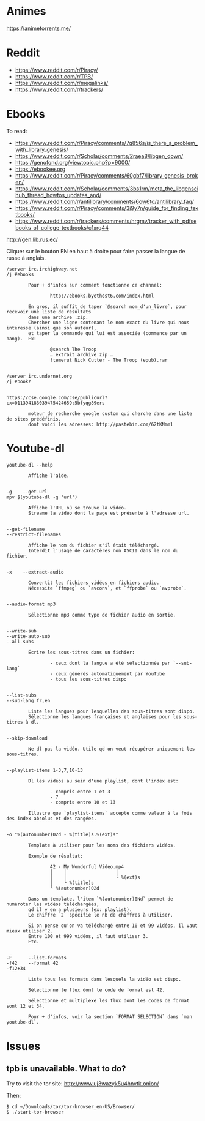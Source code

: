 # Animes

<https://animetorrents.me/>

# Reddit

   - <https://www.reddit.com/r/Piracy/>
   - <https://www.reddit.com/r/TPB/>
   - <https://www.reddit.com/r/megalinks/>
   - <https://www.reddit.com/r/trackers/>

# Ebooks

To read:

   - <https://www.reddit.com/r/Piracy/comments/7q856s/is_there_a_problem_with_library_genesis/>
   - <https://www.reddit.com/r/Scholar/comments/2raea8/libgen_down/>
   - <https://genofond.org/viewtopic.php?p=9000/>
   - <https://ebookee.org>
   - <https://www.reddit.com/r/Piracy/comments/60gbf7/library_genesis_broken/>
   - <https://www.reddit.com/r/Scholar/comments/3bs1rm/meta_the_libgenscihub_thread_howtos_updates_and/>
   - <https://www.reddit.com/r/antilibrary/comments/6ow6tq/antilibrary_faq/>
   - <https://www.reddit.com/r/Piracy/comments/3i9y7n/guide_for_finding_textbooks/>
   - <https://www.reddit.com/r/trackers/comments/hrgmv/tracker_with_pdfsebooks_of_college_textbooks/c1xrq44>


<http://gen.lib.rus.ec/>

Cliquer sur le bouton EN en haut à droite pour faire passer la langue de russe à anglais.


    /server irc.irchighway.net
    /j #ebooks

            Pour + d'infos sur comment fonctionne ce channel:

                    http://ebooks.byethost6.com/index.html

            En gros, il suffit de taper `@search nom_d'un_livre`, pour recevoir une liste de résultats
            dans une archive .zip.
            Chercher une ligne contenant le nom exact du livre qui nous intéresse (ainsi que son auteur),
            et taper la commande qui lui est associée (commence par un bang).  Ex:

                    @search The Troop
                    … extrait archive zip …
                    !temerut Nick Cutter - The Troop (epub).rar


    /server irc.undernet.org
    /j #bookz


    https://cse.google.com/cse/publicurl?cx=011394183039475424659:5bfyqg89ers

            moteur de recherche google custom qui cherche dans une liste de sites prédéfinis,
            dont voici les adresses: http://pastebin.com/62tKNmm1

# Youtube-dl

    youtube-dl --help

            Affiche l'aide.


    -g    --get-url
    mpv $(youtube-dl -g 'url')

            Affiche l'URL où se trouve la vidéo.
            Streame la vidéo dont la page est présente à l'adresse url.


    --get-filename
    --restrict-filenames

            Affiche le nom du fichier s'il était téléchargé.
            Interdit l'usage de caractères non ASCII dans le nom du fichier.


    -x    --extract-audio

            Convertit les fichiers vidéos en fichiers audio.
            Nécessite `ffmpeg` ou `avconv`, et `ffprobe` ou `avprobe`.


    --audio-format mp3

            Sélectionne mp3 comme type de fichier audio en sortie.


    --write-sub
    --write-auto-sub
    --all-subs

            Écrire les sous-titres dans un fichier:

                    - ceux dont la langue a été sélectionnée par `--sub-lang`
                    - ceux générés automatiquement par YouTube
                    - tous les sous-titres dispo


    --list-subs
    --sub-lang fr,en

            Liste les langues pour lesquelles des sous-titres sont dispo.
            Sélectionne les langues françaises et anglaises pour les sous-titres à dl.


    --skip-download

            Ne dl pas la vidéo. Utile qd on veut récupérer uniquement les sous-titres.


    --playlist-items 1-3,7,10-13

            Dl les vidéos au sein d'une playlist, dont l'index est:

                    - compris entre 1 et 3
                    - 7
                    - compris entre 10 et 13

            Illustre que `playlist-items` accepte comme valeur à la fois des index absolus et des rangées.


    -o "%(autonumber)02d - %(title)s.%(ext)s"

            Template à utiliser pour les noms des fichiers vidéos.

            Exemple de résultat:

                    42 - My Wonderful Video.mp4
                    │    │                  │
                    │    │                  └ %(ext)s
                    │    └ %(title)s
                    └ %(autonumber)02d

            Dans un template, l'item `%(autonumber)0Nd` permet de numéroter les vidéos téléchargées,
            qd il y en a plusieurs (ex: playlist).
            Le chiffre `2` spécifie le nb de chiffres à utiliser.

            Si on pense qu'on va téléchargé entre 10 et 99 vidéos, il vaut mieux utiliser 2.
            Entre 100 et 999 vidéos, il faut utiliser 3.
            Etc.


    -F      --list-formats
    -f42    --format 42
    -f12+34

            Liste tous les formats dans lesquels la vidéo est dispo.

            Sélectionne le flux dont le code de format est 42.

            Sélectionne et multiplexe les flux dont les codes de format sont 12 et 34.

            Pour + d'infos, voir la section `FORMAT SELECTION` dans `man youtube-dl`.

##
# Issues
## tpb is unavailable.  What to do?

Try to visit the tor site:
<http://www.uj3wazyk5u4hnvtk.onion/>

Then:

    $ cd ~/Downloads/tor/tor-browser_en-US/Browser/
    $ ./start-tor-browser

